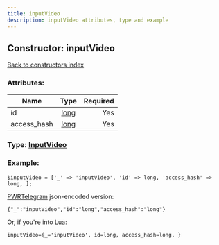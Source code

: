 ```yaml
---
title: inputVideo
description: inputVideo attributes, type and example
---
```

## Constructor: inputVideo  
[Back to constructors index](index.md)



### Attributes:

| Name     |    Type       | Required |
|----------|:-------------:|---------:|
|id|[long](../types/long.md) | Yes|
|access\_hash|[long](../types/long.md) | Yes|



### Type: [InputVideo](../types/InputVideo.md)


### Example:

```
$inputVideo = ['_' => 'inputVideo', 'id' => long, 'access_hash' => long, ];
```  

[PWRTelegram](https://pwrtelegram.xyz) json-encoded version:

```
{"_":"inputVideo","id":"long","access_hash":"long"}
```


Or, if you're into Lua:  


```
inputVideo={_='inputVideo', id=long, access_hash=long, }

```



